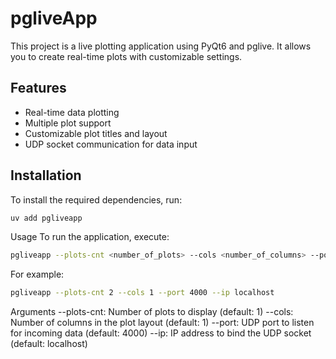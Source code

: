 # pgliveApp

This project is a live plotting application using PyQt6 and pglive. It allows you to create real-time plots with customizable settings.

## Features

- Real-time data plotting
- Multiple plot support
- Customizable plot titles and layout
- UDP socket communication for data input

## Installation

To install the required dependencies, run:
```sh
uv add pgliveapp
```

Usage
To run the application, execute:
```sh
pgliveapp --plots-cnt <number_of_plots> --cols <number_of_columns> --port <port_number> --ip <ip_address>
```

For example:
```sh
pgliveapp --plots-cnt 2 --cols 1 --port 4000 --ip localhost
```

Arguments
--plots-cnt: Number of plots to display (default: 1)
--cols: Number of columns in the plot layout (default: 1)
--port: UDP port to listen for incoming data (default: 4000)
--ip: IP address to bind the UDP socket (default: localhost)
